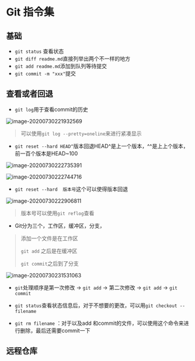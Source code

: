 # Git 指令集

## 基础

- `git status` 查看状态
- `git diff readme.md`直接列举出两个不一样的地方
- `git add readme.md`添加到队列等待提交
- `git commit -m "xxx"`提交

## 查看或者回退

- `git log`用于查看commit的历史

![image-20200730221932569](C:\Users\LvGJ\AppData\Roaming\Typora\typora-user-images\image-20200730221932569.png)

> 可以使用`git log --pretty=oneline`来进行紧凑显示

- `git reset --hard HEAD^`版本回退HEAD\^是上一个版本，\^\^是上上个版本，前一百个版本是HEAD~100

![image-20200730222735391](C:\Users\LvGJ\AppData\Roaming\Typora\typora-user-images\image-20200730222735391.png)

![image-20200730222744716](C:\Users\LvGJ\AppData\Roaming\Typora\typora-user-images\image-20200730222744716.png)

- `git reset --hard  版本号`这个可以使得版本回退

![image-20200730222906811](C:\Users\LvGJ\AppData\Roaming\Typora\typora-user-images\image-20200730222906811.png)

> 版本号可以使用`git reflog`查看

- Git分为三个，工作区，缓冲区，分支，

> 添加一个文件是在工作区
>
> `git add` 之后是在缓冲区
>
> `git commit`之后到了分支

![image-20200730231531063](C:\Users\LvGJ\AppData\Roaming\Typora\typora-user-images\image-20200730231531063.png)

- `git`处理顺序是第一次修改 -> `git add` -> 第二次修改 -> `git add` -> `git commit`

- `git status`查看状态信息后，对于不想要的更改，可以用`git checkout -- filename`

- `git rm filename` ：对于以及add 和commit的文件，可以使用这个命令来进行删除，最后还需要commit一下

## 远程仓库


